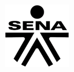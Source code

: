 <!DOCTYPE html>
<html lang="en">
<head>
    <meta charset="UTF-8">
    <meta name="viewport" content="width=device-width, initial-scale=1.0">
    <title>Document</title>
</head>
<body class="background-color: #FF0000;">
    <p align="center">
  <img src="public/img/logo-sena-negro-jpg-2022-1024x1004-removebg-preview.png" alt="" width="200"/> 
    </p>
</body>
</html>

